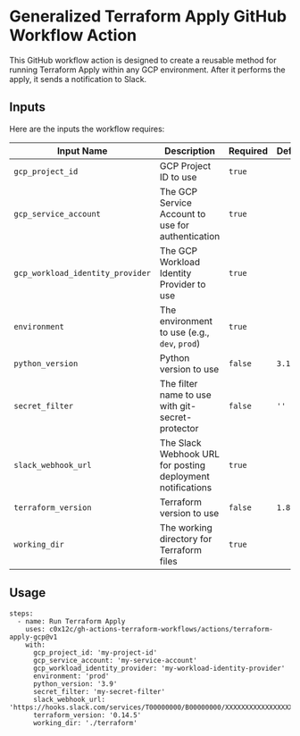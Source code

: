 # Generalized Terraform Apply GitHub Workflow Action

This GitHub workflow action is designed to create a reusable method for running Terraform Apply within any GCP environment. After it performs the apply, it sends a notification to Slack.

## Inputs

Here are the inputs the workflow requires:

| Input Name                       | Description                                                | Required | Default |
|----------------------------------|------------------------------------------------------------|----------|---------|
| `gcp_project_id`                 | GCP Project ID to use                                      | `true`   |         |
| `gcp_service_account`            | The GCP Service Account to use for authentication          | `true`   |         |
| `gcp_workload_identity_provider` | The GCP Workload Identity Provider to use                  | `true`   |         |
| `environment`                    | The environment to use (e.g., `dev`, `prod`)               | `true`   |         |
| `python_version`                 | Python version to use                                      | `false`  | `3.12`  |
| `secret_filter`                  | The filter name to use with git-secret-protector           | `false`  | `''`    |
| `slack_webhook_url`              | The Slack Webhook URL for posting deployment notifications | `true`   |         |
| `terraform_version`              | Terraform version to use                                   | `false`  | `1.8.4` |
| `working_dir`                    | The working directory for Terraform files                  | `true`   |         |

## Usage

```
steps:
  - name: Run Terraform Apply
    uses: c0x12c/gh-actions-terraform-workflows/actions/terraform-apply-gcp@v1
    with:
      gcp_project_id: 'my-project-id'
      gcp_service_account: 'my-service-account'
      gcp_workload_identity_provider: 'my-workload-identity-provider'
      environment: 'prod'
      python_version: '3.9'
      secret_filter: 'my-secret-filter'
      slack_webhook_url: 'https://hooks.slack.com/services/T00000000/B00000000/XXXXXXXXXXXXXXXXXXXXXXXX'
      terraform_version: '0.14.5'
      working_dir: './terraform'
```
